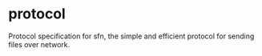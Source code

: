 # protocol
Protocol specification for sfn, the simple and efficient protocol for sending files over network.
